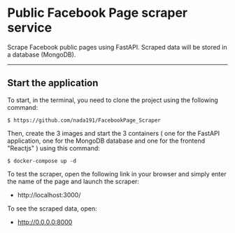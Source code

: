 <h1> Public Facebook Page scraper service </h1>

<p> Scrape Facebook public pages using FastAPI. Scraped data will be stored in a database (MongoDB). </p>

<hr>

<h2> Start the application </h2>

<p> To start, in the terminal, you need to clone the project using the following command: </p>

```
$ https://github.com/nada191/FacebookPage_Scraper
``` 

<p> Then, create the 3 images and start the 3 containers ( one for the FastAPI application, one for the MongoDB database and one for the frontend "Reactjs" ) using this command: </p>

```
$ docker-compose up -d
```
<p> To test the scraper, open the following link in your browser and simply enter the name of the page and launch the scraper: </p>

* http://localhost:3000/

<p> To see the scraped data, open: </p>

* http://0.0.0.0:8000
